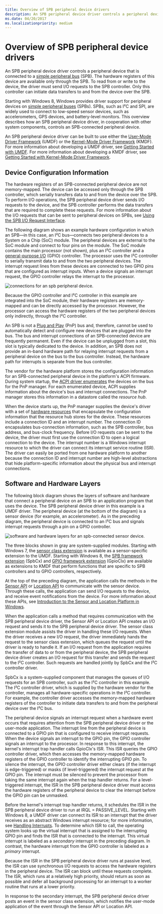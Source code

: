 ```yaml
---
title: Overview of SPB peripheral device drivers
description: An SPB peripheral device driver controls a peripheral device that is connected to a simple peripheral bus (SPB).
ms.date: 04/20/2017
ms.localizationpriority: medium
---
```


# Overview of SPB peripheral device drivers

An SPB peripheral device driver controls a peripheral device that is connected to a [simple peripheral bus](/previous-versions/hh450903(v=vs.85)) (SPB). The hardware registers of this device are available only through the SPB. To read from or write to the device, the driver must send I/O requests to the SPB controller. Only this controller can initiate data transfers to and from the device over the SPB.

Starting with Windows 8, Windows provides driver support for peripheral devices on [simple peripheral buses](/previous-versions/hh450903(v=vs.85)) (SPBs). SPBs, such as I²C and SPI, are widely used to connect to low-speed sensor devices, such as accelerometers, GPS devices, and battery-level monitors. This overview describes how an SPB peripheral device driver, in cooperation with other system components, controls an SPB-connected peripheral device.

An SPB peripheral device driver can be built to use either the [User-Mode Driver Framework](../wdf/overview-of-the-umdf.md) (UMDF) or the [Kernel-Mode Driver Framework](../wdf/index.md) (KMDF). For more information about developing a UMDF driver, see [Getting Started with UMDF](/previous-versions/ff554928(v=vs.85)). For more information about developing a KMDF driver, see [Getting Started with Kernel-Mode Driver Framework](../wdf/index.md).

## Device Configuration Information

The hardware registers of an SPB-connected peripheral device are not memory-mapped. The device can be accessed only through the SPB controller, which serially transfers data to and from the device over the SPB. To perform I/O operations, the SPB peripheral device driver sends I/O requests to the device, and the SPB controller performs the data transfers that are required to complete these requests. For more information about the I/O requests that can be sent to peripheral devices on SPBs, see [Using the SPB I/O Request Interface](./using-the-spb-i-o-request-interface.md).

The following diagram shows an example hardware configuration in which an SPB—in this case, an I²C bus—connects two peripheral devices to a System on a Chip (SoC) module. The peripheral devices are external to the SoC module and connect to four pins on the module. The SoC module contains the main processor (not shown), plus an I²C controller and a [general-purpose I/O](../gpio/gpio-driver-support-overview.md) (GPIO) controller. The processor uses the I²C controller to serially transmit data to and from the two peripheral devices. The interrupt request lines from these devices are connected to two GPIO pins that are configured as interrupt inputs. When a device signals an interrupt request, the GPIO controller relays the interrupt to the processor.

![connections for an spb peripheral device.](images/spbconnects.png)

Because the GPIO controller and I²C controller in this example are integrated into the SoC module, their hardware registers are memory-mapped and can be directly accessed by the processor. However, the processor can access the hardware registers of the two peripheral devices only indirectly, through the I²C controller.

An SPB is not a [Plug and Play](../kernel/introduction-to-plug-and-play.md) (PnP) bus and, therefore, cannot be used to automatically detect and configure new devices that are plugged into the bus. The bus and interrupt connections of an SPB-connected device are frequently permanent. Even if the device can be unplugged from a slot, this slot is typically dedicated to the device. In addition, an SPB does not provide an in-band hardware path for relaying interrupt requests from a peripheral device on the bus to the bus controller. Instead, the hardware path for interrupts is separate from the bus controller.

The vendor for the hardware platform stores the configuration information for an SPB-connected peripheral device in the platform's ACPI firmware. During system startup, the [ACPI driver enumerates](../acpi/enumerating-child-devices-and-control-methods.md) the devices on the bus for the PnP manager. For each enumerated device, ACPI supplies information about the device's bus and interrupt connections. The PnP manager stores this information in a datastore called the *resource hub*.

When the device starts up, the PnP manager supplies the device's driver with a set of [hardware resources](../kernel/hardware-resources.md) that encapsulate the configuration information that the resource hub stores for the device. These resources include a connection ID and an interrupt number. The connection ID encapsulates bus-connection information, such as the SPB controller, bus address, and bus-clock frequency. Before I/O requests can be sent to the device, the driver must first use the connection ID to open a logical connection to the device. The interrupt number is a Windows interrupt resource to which the driver can connect its interrupt service routine (ISR). The driver can easily be ported from one hardware platform to another because the connection ID and interrupt number are high-level abstractions that hide platform-specific information about the physical bus and interrupt connections.

## Software and Hardware Layers

The following block diagram shows the layers of software and hardware that connect a peripheral device on an SPB to an application program that uses the device. The SPB peripheral device driver in this example is a UMDF driver. The peripheral device (at the bottom of the diagram) is a sensor device (for example, an accelerometer). As in the preceding diagram, the peripheral device is connected to an I²C bus and signals interrupt requests through a pin on a GPIO controller.

![software and hardware layers for an spb-connected sensor device.](images/spblayers.png)

The three blocks shown in gray are system-supplied modules. Starting with Windows 7, the [sensor class extension](../sensors/about-the-sensor-class-extension.md) is available as a sensor-specific extension to the UMDF. Starting with Windows 8, the [SPB framework extension](./spb-framework-extension.md) (SpbCx) and [GPIO framework extension](../gpio/gpio-driver-support-overview.md) (GpioClx) are available as extensions to KMDF that perform functions that are specific to SPB controllers and to GPIO controllers, respectively.

At the top of the preceding diagram, the application calls the methods in the [Sensor API](/windows/desktop/SensorsAPI/portal) or [Location API](/windows/desktop/LocationAPI/windows-location-api-portal) to communicate with the sensor device. Through these calls, the application can send I/O requests to the device, and receive event notifications from the device. For more information about these APIs, see [Introduction to the Sensor and Location Platform in Windows](../sensors/index.md).

When the application calls a method that requires communication with the SPB peripheral device driver, the Sensor API or Location API creates an I/O request and sends it to the SPB peripheral device driver. The sensor class extension module assists the driver in handling these I/O requests. When the driver receives a new I/O request, the driver immediately hands the request to the sensor class extension, which queues the request until the driver is ready to handle it. If an I/O request from the application requires the transfer of data to or from the peripheral device, the SPB peripheral device driver creates an I/O request for this transfer and sends the request to the I²C controller. Such requests are handled jointly by SpbCx and the I²C controller driver.

SpbCx is a system-supplied component that manages the queues of I/O requests for an SPB controller, such as the I²C controller in this example. The I²C controller driver, which is supplied by the hardware vendor for the controller, manages all hardware-specific operations in the I²C controller. For example, the controller driver accesses the memory-mapped hardware registers of the controller to initiate data transfers to and from the peripheral device over the I²C bus.

The peripheral device signals an interrupt request when a hardware event occurs that requires attention from the SPB peripheral device driver or the user-mode application. The interrupt line from the peripheral device is connected to a GPIO pin that is configured to receive interrupt requests. When the device signals an interrupt to the GPIO pin, the GPIO controller signals an interrupt to the processor. In response to this interrupt, the kernel's interrupt trap handler calls GpioClx's ISR. This ISR queries the GPIO controller driver, which then accesses the memory-mapped hardware registers of the GPIO controller to identify the interrupting GPIO pin. To silence the interrupt, the GPIO controller driver either clears (if the interrupt is edge-triggered) or masks (if level-triggered) the interrupt request at the GPIO pin. The interrupt must be silenced to prevent the processor from taking the same interrupt again when the trap handler returns. For a level-triggered interrupt, the ISR in the SPB peripheral device driver must access the hardware registers of the peripheral device to clear the interrupt before the GPIO pin can be unmasked.

Before the kernel's interrupt trap handler returns, it schedules the ISR in the SPB peripheral device driver to run at IRQL = PASSIVE\_LEVEL. Starting with Windows 8, a UMDF driver can connect its ISR to an interrupt that the driver receives as an abstract Windows interrupt resource; for more information, see [Handling Interrupts](../wdf/handling-interrupts.md). To determine which ISR to call, the operating system looks up the virtual interrupt that is assigned to the interrupting GPIO pin and finds the ISR that is connected to the interrupt. This virtual interrupt is labeled as a *secondary* interrupt in the preceding diagram. In contrast, the hardware interrupt from the GPIO controller is labeled as a *primary* interrupt.

Because the ISR in the SPB peripheral device driver runs at passive level, the ISR can use synchronous I/O requests to access the hardware registers in the peripheral device. The ISR can block until these requests complete. The ISR, which runs at a relatively high priority, should return as soon as possible and defer all background processing for an interrupt to a worker routine that runs at a lower priority.

In response to the secondary interrupt, the SPB peripheral device driver posts an event in the sensor class extension, which notifies the user-mode application of the event through the Sensor API or Location API.
